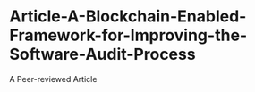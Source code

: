 # Article-A-Blockchain-Enabled-Framework-for-Improving-the-Software-Audit-Process
A Peer-reviewed Article
